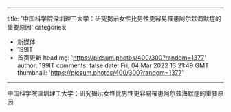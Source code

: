 
---
title: '中国科学院深圳理工大学：研究揭示女性比男性更容易罹患阿尔兹海默症的重要原因'
categories: 
 - 新媒体
 - 199IT
 - 首页更新
headimg: 'https://picsum.photos/400/300?random=1377'
author: 199IT
comments: false
date: Fri, 04 Mar 2022 13:21:49 GMT
thumbnail: 'https://picsum.photos/400/300?random=1377'
---

<div>   
中国科学院深圳理工大学：研究揭示女性比男性更容易罹患阿尔兹海默症的重要原因  
</div>
            